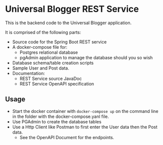 # Universal Blogger REST Service

This is the backend code to the Universal Blogger application.

It is comprised of the following parts:
* Source code for the Spring Boot REST service
* A docker-compose file for:
  * Postgres relational database
  * pgAdmin application to manage the database should you so wish
* Database schema/table creation scripts
* Sample User and Post data.
* Documentation:
  * REST Service source JavaDoc
  * REST Service OpenAPI specification

## Usage
* Start the docker container with ```docker-compose up``` on the command line in the folder with the docker-compose.yanl file.
* Use PGAdmin to create the database tables
* Use a Http Client like Postman to first enter the User data then the Post data.
  * See the OpenAPI Document for the endpoints.

